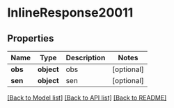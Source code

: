 # InlineResponse20011

## Properties
Name | Type | Description | Notes
------------ | ------------- | ------------- | -------------
**obs** | **object** | obs | [optional] 
**sen** | **object** | sen | [optional] 

[[Back to Model list]](../README.md#documentation-for-models) [[Back to API list]](../README.md#documentation-for-api-endpoints) [[Back to README]](../README.md)


